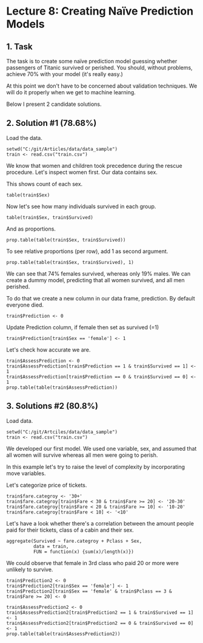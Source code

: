 # Lecture 8: Creating Naïve Prediction Models

## 1. Task

The task is to create some naïve prediction model guessing whether passengers of Titanic survived or perished. You should, without problems, achieve 70% with your model (it's really easy.)

At this point we don't have to be concerned about validation techniques. We will do it properly when we get to machine learning.

Below I present 2 candidate solutions.

## 2. Solution #1 (78.68%)

Load the data.

    setwd("C:/git/Articles/data/data_sample")
    train <- read.csv("train.csv")

We know that women and children took precedence during the  rescue procedure. Let's inspect women first. Our data contains sex.

This shows count of each sex.

    table(train$Sex)

Now let's see how many individuals survived in each group.

    table(train$Sex, train$Survived)

And as proportions.

    prop.table(table(train$Sex, train$Survived))

To see relative proportions (per row), add 1 as second argument.

    prop.table(table(train$Sex, train$Survived), 1)

We can see that 74% females survived, whereas only 19% males. We can create a dummy model, predicting that all women survived, and all men perished.

To do that we create a new column in our data frame, prediction. By default everyone died.

    train$Prediction <- 0

Update Prediction column, if female then set as survived (=1)

    train$Prediction[train$Sex == 'female'] <- 1

Let's check how accurate we are.

    train$AssessPrediction <- 0
    train$AssessPrediction[train$Prediction == 1 & train$Survived == 1] <- 1
    train$AssessPrediction[train$Prediction == 0 & train$Survived == 0] <- 1
    prop.table(table(train$AssessPrediction))

## 3. Solutions #2 (80.8%)

Load data.

    setwd("C:/git/Artciles/data/data_sample")
    train <- read.csv("train.csv")

We developed our first model. We used one variable, sex, and assumed that all women will survive whereas all men were going to perish.

In this example let's try to raise the level of complexity by incorporating move variables.

Let's categorize price of tickets.

    train$fare.categroy <- '30+'
    train$fare.categroy[train$Fare < 30 & train$Fare >= 20] <- '20-30'
    train$fare.categroy[train$Fare < 20 & train$Fare >= 10] <- '10-20'
    train$fare.categroy[train$Fare < 10] <- '<10'

Let's have a look whether there's a correlation between the amount people paid for their tickets, class of a cabin and their sex.

    aggregate(Survived ~ fare.categroy + Pclass + Sex, 
              data = train, 
              FUN = function(x) {sum(x)/length(x)})

We could observe that female in 3rd class who paid 20 or more were unlikely to survive. 

    train$Prediction2 <- 0
    train$Prediction2[train$Sex == 'female'] <- 1
    train$Prediction2[train$Sex == 'female' & train$Pclass == 3 & train$Fare >= 20] <- 0

    train$AssessPrediction2 <- 0
    train$AssessPrediction2[train$Prediction2 == 1 & train$Survived == 1] <- 1
    train$AssessPrediction2[train$Prediction2 == 0 & train$Survived == 0] <- 1
    prop.table(table(train$AssessPrediction2))